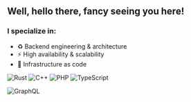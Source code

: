 ## Well, hello there, fancy seeing you here!

### I specialize in:

- ♻️ Backend engineering & architecture
- ⚡️ High availability & scalability
- 🔧 Infrastructure as code

<p>
  <img alt="Rust" src="https://img.shields.io/badge/Rust-000000?style=for-the-badge&logo=rust&logoColor=white" />
  <img alt="C++" src="https://img.shields.io/badge/-C++-blue?style=for-the-badge&logo=cplusplus&logoColor=white" />
  <img alt="PHP" src="https://img.shields.io/badge/PHP-blue?style=for-the-badge&logo=php&logoColor=white" />
  <img alt="TypeScript" src="https://img.shields.io/badge/TypeScript-yellow?style=for-the-badge&logo=TypeScript&logoColor=black&labelColor=black" />
</p>
<p>
  <img alt="GraphQL" src="https://img.shields.io/badge/-GraphQL-E10098?style=for-the-badge&logo=graphql&logoColor=white" />
</p>
<!--
**timuchen/timuchen** is a ✨ _special_ ✨ repository because its `README.md` (this file) appears on your GitHub profile.

  <img alt="Go" src="https://img.shields.io/badge/Go-00ADD8?style=for-the-badge&logo=go&logoColor=white" />
  <img alt="TypeScript" src="https://img.shields.io/badge/TypeScript-007ACC?style=for-the-badge&logo=typescript&logoColor=white" />
  <img alt="React" src="https://img.shields.io/badge/React-20232A?style=for-the-badge&logo=react&logoColor=61DAFB" />
  
Here are some ideas to get you started:

- 🔭 I’m currently working on ...
- 🌱 I’m currently learning ...
- 👯 I’m looking to collaborate on ...
- 🤔 I’m looking for help with ...
- 💬 Ask me about ...
- 📫 How to reach me: ...
- 😄 Pronouns: ...
- ⚡ Fun fact: ...
-->
